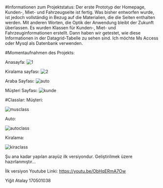 #Informationen zum Projektstatus:
Der erste Prototyp der Homepage, Kunden-, Miet- und Fahrzeugseite ist fertig. Was bisher entworfen wurde, ist jedoch vollständig in Bezug auf die Materialien, die die Seiten enthalten werden. Mit anderen Worten, die Optik der Anwendung bleibt der Zukunft überlassen. Es wurden Klassen für Kunden-, Miet- und Fahrzeuginformationen erstellt. Dann haben wir getestet, wie diese Informationen in der Datagrid-Tabelle zu sehen sind. Ich möchte Ms Access oder Mysql als Datenbank verwenden.

#Momentaufnahmen des Projekts:

Anasayfa:
![1](https://user-images.githubusercontent.com/64621810/163027965-5d6dba4f-d084-4414-8ca8-d8c7c6892976.png)

Kiralama sayfası:
![2](https://user-images.githubusercontent.com/64621810/163027969-59ee046c-cda9-44c6-bd18-0369722c14e8.png)

Araba Sayfası:
![auto](https://user-images.githubusercontent.com/64621810/163027970-316057f8-6ed9-408c-b30a-a2bff158efaf.png)

Müşteri Sayfası:
![kunde](https://user-images.githubusercontent.com/64621810/163027972-274b0ec6-9595-47bd-8498-f5f5316cd6ce.png)

#Classlar:
Müşteri:

![musclass](https://user-images.githubusercontent.com/64621810/163035548-6e28256d-a770-487b-8623-d24e32b458db.png)

Auto:

![autoclass](https://user-images.githubusercontent.com/64621810/163035574-de08338b-81de-49db-adf1-f86da7a6a337.png)

Kiralama:

![kiraclass](https://user-images.githubusercontent.com/64621810/163035597-4cf378c4-8118-40bb-9766-9312354eb4e3.png)


Şu ana kadar yapılan arayüz ilk versiyondur. Geliştirilmek üzere hazırlanmıştır...


İlk versiyon Youtube Linki:
https://youtu.be/ObHqERmA7Ow

Yiğit Atalay
170501038
